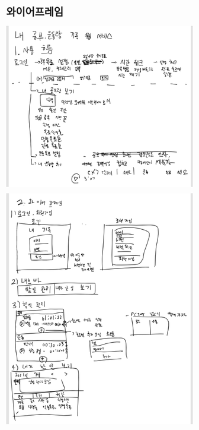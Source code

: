 # 와이어프레임

![image-20210719133342394](와이어프레임.assets/image-20210719133342394.png)

![image-20210719134619213](와이어프레임.assets/image-20210719134619213.png)

